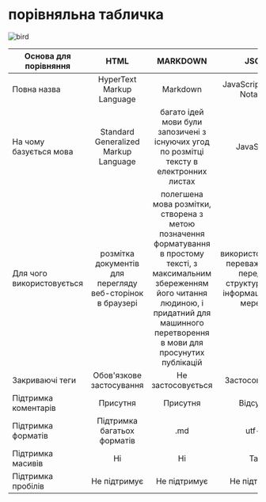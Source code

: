 <!--
.dP"Y8 88  dP""b8 8b    d8    db      888888
`Ybo." 88 dP   `" 88b  d88   dPYb      88__
o.`Y8b 88 Yb  "88 88YbdP88  dP__Yb     88""
8bodP' 88  YboodP 88 YY 88 dP""""Yb   888888
-->
# порівняльна табличка

<p>
    <align="center">
        <img src="https://github.com/ITBA-SIGMA/MAIN-SIGMA/blob/main/helpMe/.gitpic/image.png" alt="bird" weith="100">
</p>

|Основа для порівняння|HTML|MARKDOWN|JSON|XSL|
|--|:---------------:|:------------:|:------------:|:------------:|
|Повна назва|HyperText Markup Language|Markdown|JavaScript Object Notation|eXtensible Markup Language|
|На чому базується мова|Standard Generalized Markup Language|багато ідей мови були запозичені з існуючих угод по розмітці тексту в електронних листах|JavaScript|Standard Generalized Markup Language|
|Для чого використовується|розмітка документів для перегляду веб-сторінок в браузері|полегшена мова розмітки, створена з метою позначення форматування в простому тексті, з максимальним збереженням його читання людиною, і придатний для машинного перетворення в мови для просунутих публікацій|використовується переважно для передачі структурованої інформації через мережу|це виділена мова опису даних, яка використовується для зберігання даних|
|Закриваючі теги|Обов'язкове застосування|Не застосовується|Застосовується|Застосування не обов'язкове|
|Підтримка коментарів|Присутня|Присутня|Відсутня|Присутня|
|Підтримка форматів|Підтримка багатьох форматів|.md|utf-8|Підтримка багатьох форматів|
|Підтримка масивів|Ні|Ні|Так|Ні|
|Підтримка пробілів|Не підтримує|Не підтримує|Не підтримує|Може бути збережено|
